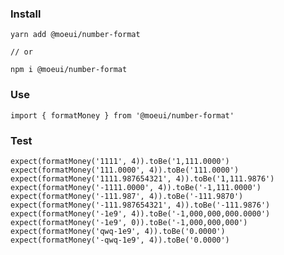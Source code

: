 ### Install

    yarn add @moeui/number-format  

    // or 

    npm i @moeui/number-format
### Use

    import { formatMoney } from '@moeui/number-format'

### Test

    expect(formatMoney('1111', 4)).toBe('1,111.0000')
    expect(formatMoney('111.0000', 4)).toBe('111.0000')
    expect(formatMoney('1111.987654321', 4)).toBe('1,111.9876')
    expect(formatMoney('-1111.0000', 4)).toBe('-1,111.0000')
    expect(formatMoney('-111.987', 4)).toBe('-111.9870')
    expect(formatMoney('-111.987654321', 4)).toBe('-111.9876')
    expect(formatMoney('-1e9', 4)).toBe('-1,000,000,000.0000')
    expect(formatMoney('-1e9', 0)).toBe('-1,000,000,000')
    expect(formatMoney('qwq-1e9', 4)).toBe('0.0000')
    expect(formatMoney('-qwq-1e9', 4)).toBe('0.0000')